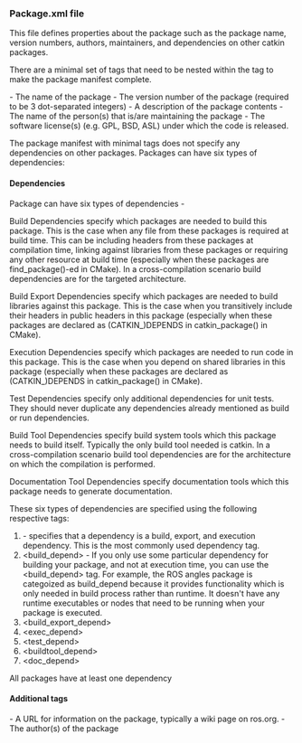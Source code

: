 ### Package.xml file

This file defines properties about the package such as the package name, version numbers, authors, maintainers, and dependencies on other catkin packages. 

There are a minimal set of tags that need to be nested within the <package> tag to make the package manifest complete.

<name> - The name of the package
<version> - The version number of the package (required to be 3 dot-separated integers)
<description> - A description of the package contents
<maintainer> - The name of the person(s) that is/are maintaining the package
<license> - The software license(s) (e.g. GPL, BSD, ASL) under which the code is released.

The package manifest with minimal tags does not specify any dependencies on other packages. Packages can have six types of dependencies:

#### Dependencies 

Package can have six types of dependencies -

Build Dependencies specify which packages are needed to build this package. This is the case when any file from these packages is required at build time. This can be including headers from these packages at compilation time, linking against libraries from these packages or requiring any other resource at build time (especially when these packages are find_package()-ed in CMake). In a cross-compilation scenario build dependencies are for the targeted architecture.

Build Export Dependencies specify which packages are needed to build libraries against this package. This is the case when you transitively include their headers in public headers in this package (especially when these packages are declared as (CATKIN_)DEPENDS in catkin_package() in CMake).

Execution Dependencies specify which packages are needed to run code in this package. This is the case when you depend on shared libraries in this package (especially when these packages are declared as (CATKIN_)DEPENDS in catkin_package() in CMake).

Test Dependencies specify only additional dependencies for unit tests. They should never duplicate any dependencies already mentioned as build or run dependencies.

Build Tool Dependencies specify build system tools which this package needs to build itself. Typically the only build tool needed is catkin. In a cross-compilation scenario build tool dependencies are for the architecture on which the compilation is performed.

Documentation Tool Dependencies specify documentation tools which this package needs to generate documentation.

These six types of dependencies are specified using the following respective tags:

1. <depend>  - specifies that a dependency is a build, export, and execution dependency. This is the most commonly used dependency tag.
2. <build_depend> - If you only use some particular dependency for building your package, and not at execution time, you can use the <build_depend> tag. For example, the ROS angles package is categoized as build_depend because it provides functionality which is only needed in build process rather than runtime. It doesn't have any runtime executables or nodes that need to be running when your package is executed.
3. <build_export_depend>
4. <exec_depend>
5. <test_depend>
6. <buildtool_depend>
7. <doc_depend>

All packages have at least one dependency

#### Additional tags 

<url> - A URL for information on the package, typically a wiki page on ros.org.
<author> - The author(s) of the package

